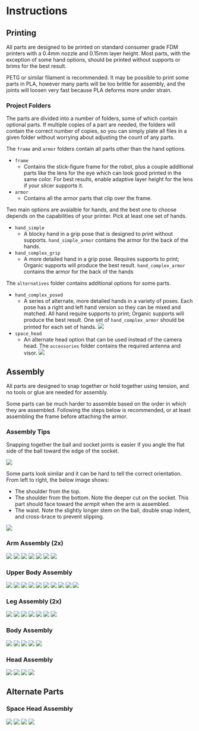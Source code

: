 # Instructions

## Printing

All parts are designed to be printed on standard consumer grade FDM printers with a 0.4mm nozzle and 0.15mm layer height. Most parts, with the exception of some hand options, should be printed without supports or brims for the best result.

PETG or similar filament is recommended. It may be possible to print some parts in PLA, however many parts will be too brittle for assembly, and the joints will loosen very fast because PLA deforms more under strain.

### Project Folders

The parts are divided into a number of folders, some of which contain optional parts. If multiple copies of a part are needed, the folders will contain the correct number of copies, so you can simply plate all files in a given folder without worrying about adjusting the count of any parts.

The `frame` and `armor` folders contain all parts other than the hand options.
* `frame`
  * Contains the stick-figure frame for the robot, plus a couple additional parts like the lens for the eye which can look good printed in the same color. For best results, enable adaptive layer height for the lens if your slicer supports it.
* `armor`
  * Contains all the armor parts that clip over the frame.

Two main options are avaialble for hands, and the best one to choose depends on the capabilities of your printer. Pick at least one set of hands.
* `hand_simple`
  * A blocky hand in a grip pose that is designed to print without supports. `hand_simple_armor` contains the armor for the back of the hands.
* `hand_complex_grip`
  * A more detailed hand in a grip pose. Requires supports to print; Organic supports will produce the best result. `hand_complex_armor` contains the armor for the back of the hands

The `alternatives` folder contains additional options for some parts.
* `hand_complex_posed`
  * A series of alternate, more detailed hands in a variety of poses. Each pose has a right and left hand version so they can be mixed and matched. All hand require supports to print; Organic supports will produce the best result. One set of `hand_complex_armor` should be printed for each set of hands.
  ![](images/alternate_hands.png)
* `space_head`
  * An alternate head option that can be used instead of the camera head. The `accessories` folder contains the required antenna and visor.
  ![](images/space_head_assembled.png)

## Assembly

All parts are designed to snap together or hold together using tension, and no tools or glue are needed for assembly.

Some parts can be much harder to assemble based on the order in which they are assembled. Following the steps below is recommended, or at least assembling the frame before attaching the armor.

### Assembly Tips

Snapping together the ball and socket joints is easier if you angle the flat side of the ball toward the edge of the socket.

![](images/socket_assembly_note.png)

Some parts look similar and it can be hard to tell the correct orientation. From left to right, the below image shows:
* The shoulder from the top.
* The shoulder from the bottom. Note the deeper cut on the socket. This part should face toward the armpit when the arm is assembled.
* The waist. Note the slightly longer stem on the ball, double snap indent, and cross-brace to prevent slipping.

![](images/shoulder_note.png)

### Arm Assembly (2x)
![](images/arm_frame_exploded.png)
![](images/arm_frame.png)
![](images/arm_upper_armor.png)
![](images/arm_lower_armor.png)
![](images/hand.png)
![](images/hand_armor.png)
![](images/arm_assembled.png)

### Upper Body Assembly
![](images/torso_frame_exploded.png)
![](images/torso_frame.png)
![](images/pelvis_armor.png)
![](images/waist_armor.png)
![](images/torso_assembled.png)
![](images/upper_body_arms_exploded.png)
![](images/upper_body_arms.png)
![](images/upper_body_chest_armor.png)
![](images/upper_body_shoulder_armor.png)
![](images/upper_body_assembled.png)

### Leg Assembly (2x)
![](images/leg_frame_exploded.png)
![](images/leg_frame.png)
![](images/leg_upper_armor.png)
![](images/leg_lower_armor.png)
![](images/foot_socket.png)
![](images/foot.png)
![](images/leg_assembled.png)

### Body Assembly
![](images/body_legs_exploded.png)
![](images/body_legs_assembled.png)
![](images/body_hip_armor.png)
![](images/body_assembled.png)
![](images/body_arms_lowered.png)

### Head Assembly
![](images/camera_head_exploded.png)
![](images/camera_head_assembled.png)
![](images/body_camera_head_exploded.png)
![](images/body_camera_head_assembled.png)

## Alternate Parts

### Space Head Assembly
![](images/space_head_exploded.png)
![](images/space_head_assembled.png)
![](images/body_space_head_exploded.png)
![](images/body_space_head_assembled.png)
